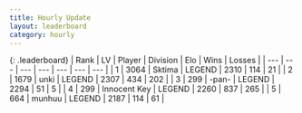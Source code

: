 ```yaml
---
title: Hourly Update
layout: leaderboard
category: hourly
---
```


{: .leaderboard}
| Rank | LV | Player | Division | Elo | Wins | Losses |
| --- | --- | --- | --- | --- | --- | --- |
| <span data-change="0">1</span> | 3064 | <span title="ID: 353063">Sktima</span> | LEGEND | <span data-change="0">2310</span> | <span data-change="0">114</span> | <span data-change="0">21</span> |
| <span data-change="0">2</span> | 1679 | <span title="ID: 692745">unki</span> | LEGEND | <span data-change="0">2307</span> | <span data-change="0">434</span> | <span data-change="0">202</span> |
| <span data-change="0">3</span> | 299 | <span title="ID: 719486">-pan-</span> | LEGEND | <span data-change="11">2294</span> | <span data-change="2">51</span> | <span data-change="0">5</span> |
| <span data-change="0">4</span> | 299 | <span title="ID: 773025">Innocent Key</span> | LEGEND | <span data-change="0">2260</span> | <span data-change="0">837</span> | <span data-change="0">265</span> |
| <span data-change="0">5</span> | 664 | <span title="ID: 207149">munhuu</span> | LEGEND | <span data-change="0">2187</span> | <span data-change="0">114</span> | <span data-change="0">61</span> |